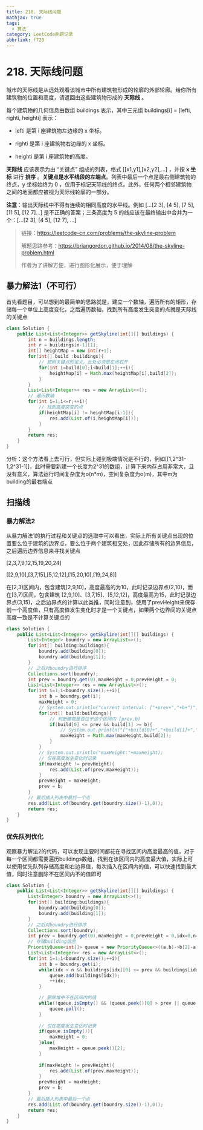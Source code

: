 ```yaml
---
title: 218. 天际线问题
mathjax: true
tags:
  - 算法
category: LeetCode刷题记录
abbrlink: f720
---
```

# 218. 天际线问题

城市的天际线是从远处观看该城市中所有建筑物形成的轮廓的外部轮廓。给你所有建筑物的位置和高度，请返回由这些建筑物形成的 **天际线** 。

每个建筑物的几何信息由数组 buildings 表示，其中三元组 buildings[i] = [lefti, righti, heighti] 表示：

- lefti 是第 i 座建筑物左边缘的 x 坐标。

- righti 是第 i 座建筑物右边缘的 x 坐标。

- heighti 是第 i 座建筑物的高度。

**天际线** 应该表示为由 “关键点” 组成的列表，格式 [[x1,y1],[x2,y2],...] ，并按 **x 坐标** 进行 **排序** 。**关键点是水平线段的左端点**。列表中最后一个点是最右侧建筑物的终点，y 坐标始终为 0 ，仅用于标记天际线的终点。此外，任何两个相邻建筑物之间的地面都应被视为天际线轮廓的一部分。

**注意**：输出天际线中不得有连续的相同高度的水平线。例如 [...[2 3], [4 5], [7 5], [11 5], [12 7]...] 是不正确的答案；三条高度为 5 的线应该在最终输出中合并为一个：[...[2 3], [4 5], [12 7], ...]

> 链接：https://leetcode-cn.com/problems/the-skyline-problem
> 
>解题思路参考：https://briangordon.github.io/2014/08/the-skyline-problem.html
> 
>作者为了讲解方便，进行图形化展示，便于理解

<!-- more -->

## 暴力解法1（不可行）

首先看题目，可以想到的最简单的思路就是，建立一个数轴，遍历所有的矩形，存储每一个单位上高度变化，之后遍历数轴，找到所有高度发生突变的点就是天际线的关键点

```java
class Solution {
    public List<List<Integer>> getSkyline(int[][] buildings) {
        int n = buildings.length;
        int r = buildings[n-1][1];
        int[] heightMap = new int[r+1];
        for(int[] build :buildings){
            // 按照关键点的定义，此处必须是左闭右开
            for(int i=build[0];i<build[1];++i){
                heightMap[i] = Math.max(heightMap[i],build[2]);
            }
        }
        List<List<Integer>> res = new ArrayList<>();
        // 遍历数轴
        for(int i=1;i<=r;++i){
          	// 找到高度突变的点
            if(heightMap[i] != heightMap[i-1]){
                res.add(List.of(i,heightMap[i]));
            }
        }
        return res;
    }
}
```

分析：这个方法看上去可行，但实际上碰到极端情况是不行的，例如[[1,2^31-1,2^31-1]]，此时需要新建一个长度为2^31的数组，计算下来内存占用非常大，且没有意义，算法运行时间复杂度为o(n*m)，空间复杂度为o(m)，其中m为building的最右端点



## 扫描线

### 暴力解法2

从暴力解法1的执行过程和关键点的选取中可以看出，实际上所有关键点出现的位置要么位于建筑的边界点，要么位于两个建筑相交处，因此存储所有的边界信息，之后遍历边界信息来寻找关键点

[2,3,7,9,12,15,19,20,24]

[[2,9,10],[3,7,15],[5,12,12],[15,20,10],[19,24,8]]

在[2,3)区间内，包含建筑[2,9,10]，高度最高的为10，此时记录边界点(2,10)，而在[3,7)区间，包含建筑 [2,9,10]、[3,7,15]、[5,12,12]，高度最高为15，此时记录边界点(3,15)，之后边界点的计算以此类推，同时注意到，使用了prevHeight来保存前一个高度值，只有高度值发生变化时才是一个关键点，如果两个边界间的关键点高度一致是不计算关键点的

```java
class Solution {
    public List<List<Integer>> getSkyline(int[][] buildings) {
        List<Integer> boundry = new ArrayList<>();
        for(int[] building:buildings){
            boundry.add(building[0]);
            boundry.add(building[1]);
        }
        // 之后对boundry进行排序
        Collections.sort(boundry);
        int prev = boundry.get(0),maxHeight = 0,prevHeight = 0;
        List<List<Integer>> res = new ArrayList<>();
        for(int i=1;i<boundry.size();++i){
            int b = boundry.get(i);
            maxHeight = 0;
            // System.out.println("current interval: ["+prev+","+b+")");
            for(int[] build:buildings){
                // 判断建筑是否位于这个区间内 [prev,b)
                if(build[0] <= prev && build[1] >= b){
                    // System.out.println("["+build[0]+","+build[1]+","+build[2]+"]");
                    maxHeight = Math.max(maxHeight,build[2]);
                }
            }
            // System.out.println("maxHeight:"+maxHeight);
            // 仅在高度发生变化时记录
            if(maxHeight != prevHeight){
                res.add(List.of(prev,maxHeight));
            }
            prevHeight = maxHeight;
            prev = b;
        }
        // 最后插入列表中最后一个点
        res.add(List.of(boundry.get(boundry.size()-1),0));
        return res;
    }
}
```

### 优先队列优化

观察暴力解法2的代码，可以发现主要时间都花在寻找区间内高度最高的值，对于每一个区间都需要遍历buildings数组，找到在该区间内的高度最大值，实际上可以使用优先队列存储高度和右边界值，每次插入在区间内的值，可以快速找到最大值，同时注意删除不在区间内不的值即可

```java
class Solution {
    public List<List<Integer>> getSkyline(int[][] buildings) {
        List<Integer> boundry = new ArrayList<>();
        for(int[] building:buildings){
            boundry.add(building[0]);
            boundry.add(building[1]);
        }
        // 之后对boundry进行排序
        Collections.sort(boundry);
        int prev = boundry.get(0),maxHeight = 0,prevHeight = 0,idx=0,n=buildings.length;
        // 存储building信息
        PriorityQueue<int[]> queue = new PriorityQueue<>((a,b)->b[2]-a[2]); 
        List<List<Integer>> res = new ArrayList<>();
        for(int i=1;i<boundry.size();++i){
            int b = boundry.get(i);
            while(idx < n && buildings[idx][0] <= prev && buildings[idx][1] >= b){
                queue.add(buildings[idx]);
                ++idx;
            }

            // 删除堆中不在区间内的值
            while(!queue.isEmpty() && (queue.peek()[0] > prev || queue.peek()[1] < b)){
                queue.poll();
            }
            
            // 仅在高度发生变化时记录
            if(queue.isEmpty()){
                maxHeight = 0;
            }else{
                maxHeight = queue.peek()[2];
            }
						
            if(maxHeight != prevHeight){
                res.add(List.of(prev,maxHeight));
            }
            prevHeight = maxHeight;
            prev = b;
        }
        // 最后插入列表中最后一个点
        res.add(List.of(boundry.get(boundry.size()-1),0));
        return res;
    }
}
```

